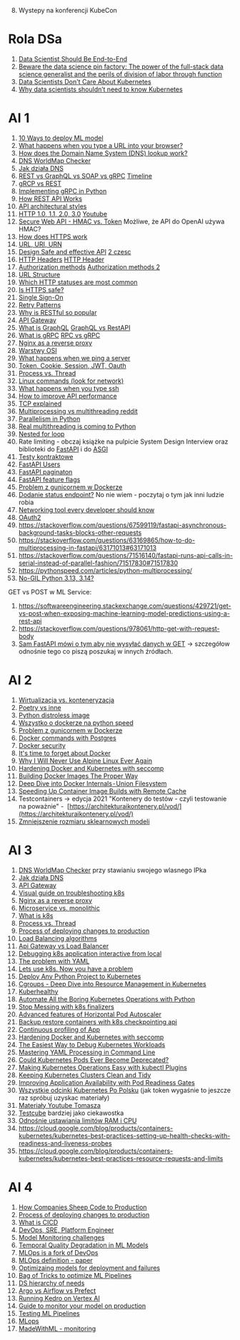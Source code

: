
8. Wystepy na konferencji KubeCon


# Rola DSa
1. [Data Scientist Should Be End-to-End](https://eugeneyan.com/writing/end-to-end-data-science/?utm_source=pocket_saves)
2. [Beware the data science pin factory: The power of the full-stack data science generalist and the perils of division of labor through function](https://getpocket.com/read/2519151947)
3. [Data Scientists Don't Care About Kubernetes](https://getpocket.com/read/3188582645)
4. [Why data scientists shouldn’t need to know Kubernetes](https://getpocket.com/read/3430968698)


# AI 1

1. [10 Ways to deploy ML model](https://www.tekhnoal.com/10-ways-to-deploy-an-ml-model.html)
2. [What happens when you type a URL into your browser?](https://blog.bytebytego.com/p/what-happens-when-you-type-a-url)
3. [How does the Domain Name System (DNS) lookup work?](https://blog.bytebytego.com/p/how-does-the-domain-name-system-dns)
4. [DNS WorldMap Checker](https://dnschecker.org/#A/www.google.com)
5. [Jak działa DNS](https://blog.bytebytego.com/i/109085468/how-does-dns-work)
6. [REST vs GraphQL vs SOAP vs gRPC](https://blog.bytebytego.com/p/soap-vs-rest-vs-graphql-vs-rpc) [Timeline](https://blog.bytebytego.com/i/85578651/api-architectural-styles)
7. [gRCP vs REST](https://blog.bytebytego.com/i/121101935/how-to-choose-between-rpc-and-restful)
8. [Implementing gRPC in Python](https://martinheinz.dev/blog/23)
9. [How REST API Works](https://blog.bytebytego.com/i/89821739/how-does-rest-api-work)
10. [API architectural styles](https://blog.bytebytego.com/i/106350890/what-are-the-api-architectural-styles)
11. [HTTP 1.0, 1.1, 2.0, 3.0](https://blog.bytebytego.com/p/http-10-http-11-http-20-http-30-quic) [Youtube](https://blog.bytebytego.com/i/69544276/http-http-http)
12. [Secure Web API - HMAC vs. Token](https://blog.bytebytego.com/p/how-to-design-a-secture-web-api-access) Możliwe, że API do OpenAI używa HMAC?
13. [How does HTTPS work](https://blog.bytebytego.com/i/53596514/how-does-https-work)
14. [URL, URI, URN](https://blog.bytebytego.com/i/132279282/url-uri-urn-do-you-know-the-differences)
15. [Design Safe and effective API](https://blog.bytebytego.com/i/111973267/how-do-we-design-effective-and-safe-apis) [2 czesc](https://blog.bytebytego.com/p/design-effective-and-secure-rest)
16. [HTTP Headers](https://blog.bytebytego.com/i/125673986/important-things-about-http-headers-you-may-not-know) [HTTP Header](https://www.linkedin.com/posts/alexxubyte_systemdesign-coding-interviewtips-activity-7069700329595924480-tRCj/?utm_source=share&utm_medium=member_desktop)
17. [Authorization methods](https://blog.bytebytego.com/p/password-session-cookie-token-jwt) [Authorization methods 2](https://blog.bytebytego.com/p/password-session-cookie-token-jwt-ec1)
18. [URL Structure](https://blog.bytebytego.com/i/110521562/do-you-know-all-the-components-of-a-url)
19. [Which HTTP statuses are most common](https://blog.bytebytego.com/i/110521562/which-http-status-codes-are-most-common)
20. [Is HTTPS safe?](https://blog.bytebytego.com/i/70478435/is-https-safe)
21. [Single Sign-On](https://blog.bytebytego.com/i/54898662/what-is-sso-single-sign-on)
22. [Retry Patterns](https://blog.bytebytego.com/i/56949882/retry-patterns)
23. [Why is RESTful so popular](https://blog.bytebytego.com/p/why-is-restful-api-so-popular)
24. [API Gateway](https://blog.bytebytego.com/i/72593300/what-does-api-gateway-do)
25. [What is GraphQL](https://blog.bytebytego.com/i/72593300/what-is-graphql-is-it-a-replacement-for-the-rest-api) [GraphQL vs RestAPI](https://blog.bytebytego.com/i/84137023/what-is-graphql-rest-vs-graphql)
26. [What is gRPC](https://blog.bytebytego.com/i/84137023/how-does-grpc-work) [RPC vs gRPC](https://blog.bytebytego.com/i/88429916/rpc-vs-grpc)
27. [Nginx as a reverse proxy](https://blog.bytebytego.com/i/75883385/why-is-nginx-called-a-reverse-proxy)
28. [Warstwy OSI](https://blog.bytebytego.com/i/85578651/how-is-data-sent-over-the-network-why-do-we-need-so-many-layers-in-the-osi-model)
29. [What happens when we ping a server](https://blog.bytebytego.com/i/85578651/what-happens-when-we-ping-a-server)
30. [Token, Cookie, Session, JWT, Oauth](https://blog.bytebytego.com/i/86976622/token-cookie-session)
31. [Process vs. Thread](https://blog.bytebytego.com/i/91155806/what-is-the-difference-between-process-and-thread)
32. [Linux commands (look for network)](https://xmind.app/m/WwtB/)
33. [What happens when you type ssh](https://blog.bytebytego.com/i/114917564/popular-interview-question-what-happens-when-you-type-ssh-hostname)
34. [How to improve API performance](https://blog.bytebytego.com/i/128938667/how-to-improve-api-performance)
35. [TCP explained](https://blog.bytebytego.com/p/everything-you-always-wanted-to-know)
36. [Multiprocessing vs multithreading reddit](https://www.reddit.com/r/Python/comments/13uxqez/i_used_multiprocessing_and_multithreading_at_the/?utm_name=androidcss&utm_source=pocket_saves)
37. [Parallelism in Python](https://pythonspeed.com/datascience/#:~:text=even%20more%20useful.-,Parallelism%20and%20multiprocessing,-When%20Python%20can%E2%80%99t)
38. [Real multithreading is coming to Python](https://martinheinz.dev/blog/97)
39. [Nested for loop](https://getpocket.com/read/3746640165)
40. Rate limiting - obczaj książke na pulpicie System Design Interview oraz biblioteki do [FastAPI](https://pypi.org/project/fastapi-limiter/) i do [ASGI](https://github.com/abersheeran/asgi-ratelimit)
41. [Testy kontraktowe](https://schemathesis.readthedocs.io/en/stable/)
42. [FastAPI Users](https://github.com/fastapi-users/fastapi-users)
43. [FastAPI paginaton](https://uriyyo-fastapi-pagination.netlify.app/)
44. [FastAPI feature flags](https://github.com/Pytlicek/fastapi-featureflags)
45. [Problem z gunicornem w Dockerze](https://pythonspeed.com/articles/gunicorn-in-docker/)
46. [Dodanie status endpoint?](https://pythonspeed.com/articles/identifying-images/) No nie wiem - poczytaj o tym jak inni ludzie robia
47. [Networking tool every developer should know](https://martinheinz.dev/blog/38)
48. [OAuth2](https://blog.bytebytego.com/i/132279282/oauth-explained-in-simple-terms)
49. https://stackoverflow.com/questions/67599119/fastapi-asynchronous-background-tasks-blocks-other-requests
50. https://stackoverflow.com/questions/63169865/how-to-do-multiprocessing-in-fastapi/63171013#63171013
51. https://stackoverflow.com/questions/71516140/fastapi-runs-api-calls-in-serial-instead-of-parallel-fashion/71517830#71517830
52. https://pythonspeed.com/articles/python-multiprocessing/
53. [No-GIL Python 3.13, 3.14?](https://discuss.python.org/t/a-steering-council-notice-about-pep-703-making-the-global-interpreter-lock-optional-in-cpython/30474)

GET vs POST w ML Service:
1. https://softwareengineering.stackexchange.com/questions/429721/get-vs-post-when-exposing-machine-learning-model-predictions-using-a-rest-api
2. https://stackoverflow.com/questions/978061/http-get-with-request-body
3. [Sam FastAPI mówi o tym aby nie wysyłać danych w GET](https://fastapi.tiangolo.com/tutorial/body/#request-body) -> szczegółow odnośnie tego co piszą poszukaj w innych źródłach.



# AI 2

1. [Wirtualizacja vs. konteneryzacja](https://blog.bytebytego.com/p/what-are-the-differences-between)
2. [Poetry vs inne](https://getpocket.com/read/3635596132)
3. [Python distroless image](https://getpocket.com/read/3781257562)
4. [Wszystko o dockerze na python speed](https://pythonspeed.com/docker/)
5. [Problem z gunicornem w Dockerze](https://pythonspeed.com/articles/gunicorn-in-docker/)
6. [Docker commands with Postgres](https://martinheinz.dev/blog/3)
7. [Docker security](https://martinheinz.dev/blog/19)
8. [It's time to forget about Docker](https://martinheinz.dev/blog/35)
9. [Why I Will Never Use Alpine Linux Ever Again](https://martinheinz.dev/blog/92)
10. [Hardening Docker and Kubernetes with seccomp](https://martinheinz.dev/blog/41)
11. [Building Docker Images The Proper Way](https://martinheinz.dev/blog/42)
12. [Deep Dive into Docker Internals - Union Filesystem](https://martinheinz.dev/blog/44)
13. [Speeding Up Container Image Builds with Remote Cache](https://martinheinz.dev/blog/61)
14. Testcontainers -> edycja 2021 "Kontenery do testów - czyli testowanie na poważnie" -  [https://architekturaikontenery.pl/vod/](https://architekturaikontenery.pl/vod/)  
15. [Zmniejszenie rozmiaru sklearnowych modeli](https://www.youtube.com/watch?v=dtUn1ifDBXQ&list=PLGVZCDnMOq0peDguAzds7kVmBr8avp46K&index=89) 


# AI 3

1. [DNS WorldMap Checker](https://dnschecker.org/#A/www.google.com) przy stawianiu swojego wlasnego IPka
2. [Jak działa DNS](https://blog.bytebytego.com/i/109085468/how-does-dns-work)
3. [API Gateway](https://blog.bytebytego.com/i/72593300/what-does-api-gateway-do)
4. [Visual guide on troubleshooting k8s](https://blog.bytebytego.com/i/72593300/kubernetes)
5. [Nginx as a reverse proxy](https://blog.bytebytego.com/i/75883385/why-is-nginx-called-a-reverse-proxy)
6. [Microservice vs. monolithic](https://blog.bytebytego.com/i/88429916/what-are-the-differences-between-monolithic-and-microservice-architecture)
7. [What is k8s](https://blog.bytebytego.com/i/88429916/what-is-ks-kubernetes)
8. [Process vs. Thread](https://blog.bytebytego.com/i/91155806/what-is-the-difference-between-process-and-thread)
9. [Process of deploying changes to production](https://blog.bytebytego.com/i/98040721/what-is-the-process-for-deploying-changes-to-production)
10. [Load Balancing algorithms](https://blog.bytebytego.com/i/103707419/what-are-the-common-load-balancing-algorithms)
11. [Api Gateway vs Load Balancer](https://blog.bytebytego.com/i/104978579/what-are-the-differences-between-a-load-balancer-and-an-api-gateway)
12. [Debugging k8s application interactive from local](https://martinheinz.dev/blog/99)
13. [The problem with YAML](https://getpocket.com/read/3785016570)
14. [Lets use k8s. Now you have a problem](https://pythonspeed.com/articles/dont-need-kubernetes/)
15. [Deploy Any Python Project to Kubernetes](https://martinheinz.dev/blog/20)
16. [Cgroups - Deep Dive into Resource Management in Kubernetes](https://martinheinz.dev/blog/91)
17. [Kuberhealthy](https://martinheinz.dev/blog/95)
18. [Automate All the Boring Kubernetes Operations with Python](https://martinheinz.dev/blog/73)
19. [Stop Messing with k8s finalizers](https://martinheinz.dev/blog/74)
20. [Advanced features of Horizontal Pod Autoscaler](https://martinheinz.dev/blog/76)
21. [Backup restore containers with k8s checkpointing api](https://martinheinz.dev/blog/85)
22. [Continuous profiling of App](https://martinheinz.dev/blog/89)
23. [Hardening Docker and Kubernetes with seccomp](https://martinheinz.dev/blog/41)
24. [The Easiest Way to Debug Kubernetes Workloads](https://martinheinz.dev/blog/49)
25. [Mastering YAML Processing in Command Line](https://martinheinz.dev/blog/51)
26. [Could Kubernetes Pods Ever Become Deprecated?](https://martinheinz.dev/blog/53)
27. [Making Kubernetes Operations Easy with kubectl Plugins](https://martinheinz.dev/blog/58)
28. [Keeping Kubernetes Clusters Clean and Tidy](https://martinheinz.dev/blog/60)
29. [Improving Application Availability with Pod Readiness Gates
](https://martinheinz.dev/blog/63)
29. [Wszystkie odcinki Kubernetes Po Polsku](https://subauth.c.cloudowski.com/confirm?t=Im1hcmNpbi5yeWJpbnNraTk1QGdtYWlsLmNvbSI.ZJnd_Q.GGFz-ea4J8b6ACdgGU62LuRVunc&rd=https%3A%2F%2Fkubernetespopolsku.c.cloudowski.com%2F) (jak token wygaśnie to jeszcze raz spróbuj uzyskac materiały)
30. [Materiały Youtube Tomasza](https://www.youtube.com/@cloudowski/videos)
31. [Testcube](https://github.com/kubeshop/testkube) bardziej jako ciekawostka
32. [Odnośnie ustawiania limitów RAM i CPU](https://www.youtube.com/watch?v=rjSWVeAvb24)
33. https://cloud.google.com/blog/products/containers-kubernetes/kubernetes-best-practices-setting-up-health-checks-with-readiness-and-liveness-probes
34. https://cloud.google.com/blog/products/containers-kubernetes/kubernetes-best-practices-resource-requests-and-limits


# AI 4

1. [How Companies Sheep Code to Production](https://blog.bytebytego.com/i/57967195/how-do-companies-typically-ship-code-to-production)
2. [Process of deploying changes to production](https://blog.bytebytego.com/i/98040721/what-is-the-process-for-deploying-changes-to-production)
3. [What is CICD](https://blog.bytebytego.com/i/98040721/what-is-cicd-how-does-it-help-us-ship-faster-is-it-worth-the-hassle)
4. [DevOps, SRE, Platform Engineer](https://blog.bytebytego.com/i/110521562/devops-vs-sre-vs-platform-engineering-what-is-the-difference)
5. [Model Monitoring challenges](https://getpocket.com/read/3541428265)
6. [Temporal Quality Degradation in ML Models](https://getpocket.com/read/3802532084)
7. [MLOps is a fork of DevOps](https://getpocket.com/read/3813735267)
8. [MLOps definition - paper](https://arxiv.org/pdf/2205.02302.pdf)
9. [Optimizaing models for deployment and failures](https://getpocket.com/read/3793942668)
10. [Bag of Tricks to optimize ML Pipelines](https://getpocket.com/read/3786436622)
11. [DS hierarchy of needs](https://getpocket.com/read/3709580993)
12. [Argo vs Airflow vs Prefect](https://getpocket.com/read/3738337398)
13. [Running Kedro on Vertex AI](https://getpocket.com/read/3694010736)
14. [Guide to monitor your model on production](https://getpocket.com/read/3732294788)
15. [Testing ML Pipelines](https://eugeneyan.com/writing/testing-pipelines/?utm_source=pocket_saves)
16. [MLops](https://getpocket.com/read/3703492897)
17. [MadeWithML - monitoring](https://madewithml.com/courses/mlops/monitoring/)